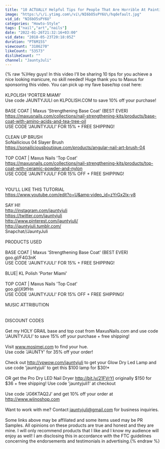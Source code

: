 ```yaml
---
title: "10 ACTUALLY Helpful Tips for People That Are Horrible At Painting Nails"
image: "https:\/\/i.ytimg.com\/vi\/NI6bO5sPY6U\/hqdefault.jpg"
vid_id: "NI6bO5sPY6U"
categories: "Howto-Style"
tags: ["nail","art","nails"]
date: "2022-01-26T21:32:16+03:00"
vid_date: "2018-05-23T20:18:05Z"
duration: "PT6M15S"
viewcount: "3186270"
likeCount: "53573"
dislikeCount: ""
channel: "JauntyJuli"
---
```

{% raw %}Hey guys! In this video I'll be sharing 10 tips for you achieve a nice looking manicure, no skill needed! Huge thank you to Maxus for sponsoring this video. You can pick up my fave base/top coat here: <br /><br />KLPOLISH 'PORTER MIAMI'<br />Use code JAUNTYJULI on KLPOLISH.COM to save 10% off your purchase! <br /><br />BASE COAT | Maxus 'Strengthening Base Coat' (BEST EVER)<br /><a rel="nofollow" target="blank" href="https://maxusnails.com/collections/nail-strengthening-kits/products/base-coat-with-amino-acids-and-tea-tree-oil">https://maxusnails.com/collections/nail-strengthening-kits/products/base-coat-with-amino-acids-and-tea-tree-oil</a><br />USE CODE 'JAUNTYJULI' FOR 15% + FREE SHIPPING! <br /><br />CLEAN UP BRUSH <br />SoNailicious 04 Slayer Brush<br /><a rel="nofollow" target="blank" href="https://sonailiciousboutique.com/products/angular-nail-art-brush-04">https://sonailiciousboutique.com/products/angular-nail-art-brush-04</a><br /><br />TOP COAT | Maxus Nails 'Top Coat'<br /><a rel="nofollow" target="blank" href="https://maxusnails.com/collections/nail-strengthening-kits/products/top-coat-with-ceramic-powder-and-nylon">https://maxusnails.com/collections/nail-strengthening-kits/products/top-coat-with-ceramic-powder-and-nylon</a><br />USE CODE 'JAUNTYJULI' FOR 15% OFF + FREE SHIPPING! <br /><br /><br />YOU'LL LIKE THIS TUTORIAL<br /><a rel="nofollow" target="blank" href="https://www.youtube.com/edit?o=U&amp;video_id=zYrGx2lx-y8">https://www.youtube.com/edit?o=U&amp;video_id=zYrGx2lx-y8</a><br /><br />SAY HI! <br /><a rel="nofollow" target="blank" href="http://instagram.com/jauntyjuli">http://instagram.com/jauntyjuli</a><br /><a rel="nofollow" target="blank" href="https://twitter.com/jauntyjuli">https://twitter.com/jauntyjuli</a><br /><a rel="nofollow" target="blank" href="http://www.pinterest.com/jauntyjuli/">http://www.pinterest.com/jauntyjuli/</a><br /><a rel="nofollow" target="blank" href="http://jauntyjuli.tumblr.com/">http://jauntyjuli.tumblr.com/</a><br />Snapchat//JauntyJuli<br /><br />PRODUCTS USED <br /><br />BASE COAT | Maxus 'Strengthening Base Coat' (BEST EVER)<br />goo.gl/F4G3nK<br />USE CODE 'JAUNTYJULI' FOR 15% + FREE SHIPPING! <br /><br />BLUE| KL Polish 'Porter Miami' <br /><br />TOP COAT | Maxus Nails 'Top Coat'<br />goo.gl/jX9fHn<br />USE CODE 'JAUNTYJULI' FOR 15% OFF + FREE SHIPPING! <br /><br />MUSIC ATTRIBUTION<br /><br /><br />DISCOUNT CODES<br /><br />Get my HOLY GRAIL base and top coat from MaxusNails.com and use code 'JAUNTYJULI' to save 15% off your purchase + free shipping! <br /><br />Visit www.mosimei.com to find your hue. <br />Use code 'JAUNTY' for 35% off your order!<br /><br />Check out <a rel="nofollow" target="blank" href="http://vpwow.com/jauntyjuli">http://vpwow.com/jauntyjuli</a> to get your Glow Dry Led Lamp and use code 'jauntyjuli' to get this $100 lamp for $30!*<br /><br />OR get the Pro Dry LED Nail Dryer <a rel="nofollow" target="blank" href="http://bit.ly/21FVrYI">http://bit.ly/21FVrYI</a>  originally $150 for $36 + free shipping! Use code 'jauntyjuli1' at checkout<br /><br />Use code 'JG6KTAQ2J' and get 10% off your order at <a rel="nofollow" target="blank" href="http://www.wiinoshop.com">http://www.wiinoshop.com</a> <br /><br />Want to work with me? Contact jauntyjuli@gmail.com for business inquiries. <br /><br />Some links above may be affiliated and some items used may be PR Samples. All opinions on these products are true and honest and they are mine. I will only recommend products that I like and I know my audience will enjoy as well! I am disclosing this in accordance with the FTC guidelines concerning the endorsements and testimonials in advertising.{% endraw %}
